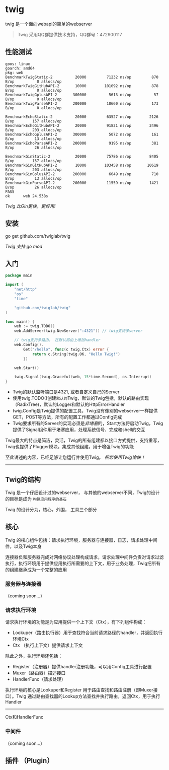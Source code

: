 # twig
twig 是一个面向webapi的简单的webserver 

> Twig 采用QQ群提供技术支持，QQ群号：472900117

## 性能测试

```
goos: linux
goarch: amd64
pkg: web
BenchmarkTwigStatic-2      	   20000	     71232 ns/op	     870 B/op	       0 allocs/op
BenchmarkTwigGitHubAPI-2   	   10000	    101092 ns/op	     878 B/op	       0 allocs/op
BenchmarkTwigGplusAPI-2    	  300000	      5613 ns/op	      57 B/op	       0 allocs/op
BenchmarkTwigParseAPI-2    	  200000	     10660 ns/op	     173 B/op	       0 allocs/op

BenchmarkEchoStatic-2      	   20000	     63527 ns/op	    2126 B/op	     157 allocs/op
BenchmarkEchoGitHubAPI-2   	   20000	     91821 ns/op	    2496 B/op	     203 allocs/op
BenchmarkEchoGplusAPI-2    	  300000	      5072 ns/op	     161 B/op	      13 allocs/op
BenchmarkEchoParseAPI-2    	  200000	      9195 ns/op	     381 B/op	      26 allocs/op

BenchmarkGinStatic-2       	   20000	     75786 ns/op	    8405 B/op	     157 allocs/op
BenchmarkGinGitHubAPI-2    	   10000	    103458 ns/op	   10619 B/op	     203 allocs/op
BenchmarkGinGplusAPI-2     	  200000	      6049 ns/op	     710 B/op	      13 allocs/op
BenchmarkGinParseAPI-2     	  200000	     11559 ns/op	    1421 B/op	      26 allocs/op
PASS
ok  	web	24.538s
```

*Twig 比Gin更快，更好用!*

## 安装

go get github.com/twiglab/twig

*Twig 支持 go mod*

## 入门

```go
package main

import (
	"net/http"
	"os"
	"time"

	"github.com/twiglab/twig"
)

func main() {
	web := twig.TODO()
	web.AddServer(twig.NewServer(":4321")) // twig支持多server

    // twig支持多路由， 在默认路由上增加handler
	web.Config().
		Get("/hello", func(c twig.Ctx) error {
			return c.String(twig.OK, "Hello Twig!")
		})

	web.Start()

	twig.Signal(twig.Graceful(web, 15*time.Second), os.Interrupt)
}
```

- Twig的默认监听端口是4321, 或者自定义自己的Server
- 使用twig.TODO()创建`默认的`Twig，默认的Twig包括，默认的路由实现（RadixTree)，默认的Logger和默认的HttpErrorHandler
- twig.Config是Twig提供的配置工具，Twig没有像别的webserver一样提供GET，POST等方法，所有的配置工作都通过Config完成
- Twig要求所有的Server的实现必须是*非堵塞*的，Start方法将启动Twig，Twig提供了Signal组件用于堵塞应用，处理系统信号，完成和shell的交互


Twig最大的特点是简洁，灵活，Twig的所有组建都以接口方式提供，支持重写，Twig也提供了Plugger模块，集成其他组建，用于增强Twig的功能


至此讲述的内容，已经足够让您运行并使用Twig。 *祝您使用Twig愉快！*

----

## Twig的结构

Twig 是一个仔细设计过的webserver， 与其他的webserver不同，Twig的设计的目标是成为 `构建应用程序的基石`

Twig 的设计分为，核心，外围， 工具三个部分

## 核心

Twig 的核心组件包括：请求执行环境，服务器与连接器，日志，请求处理中间件，以及Twig本身

连接器负和服务器完成对网络协议处理构成请求，请求处理中间件负责对请求过滤执行，执行环境用于提供应用执行所需要的上下文，用于业务处理，Twig把所有的组建继承成为一个完整的应用

### 服务器与连接器

（coming soon...）

### 请求执行环境

请求执行环境的功能是为应用提供一个上下文（Ctx），有下列组件构成：

- Lookuper（路由执行器）用于查找符合当前请求路径的handler，并返回执行环境Ctx
- Ctx （执行上下文）提供请求上下文

除此之外，执行环境还包括：

- Register（注册器）提供handler注册功能，可以用Config工具进行配置
- Muxer（路由器）描述接口
- HandlerFunc（请求处理）

执行环境的核心是Lookuper和Register 用于路由查找和路由注册（即Muxer接口）。Twig 通过路由查找器的Lookup方法查找并执行路由，返回Ctx，用于执行Handler


---

Ctx和HandlerFunc

### 中间件

（coming soon...）

## 插件 （Plugin）

